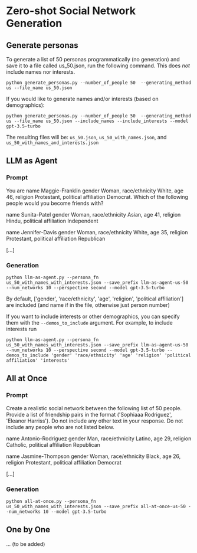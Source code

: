 # Zero-shot Social Network Generation

## Generate personas

To generate a list of 50 personas programmatically (no generation) and save it to a file called us_50.json, run the following command.
This does *not* include names nor interests.

```python generate_personas.py --number_of_people 50  --generating_method us --file_name us_50.json```

If you would like to generate names and/or interests (based on demographics):

```python generate_personas.py --number_of_people 50  --generating_method us --file_name us_50.json --include_names --include_interests --model gpt-3.5-turbo```

The resulting files will be: `us_50.json`, `us_50_with_names.json`, and `us_50_with_names_and_interests.json`


## LLM as Agent

### Prompt
You are name Maggie-Franklin gender Woman, race/ethnicity White, age 46, religion Protestant, political affiliation Democrat. Which of the following people would you become friends with?

name Sunita-Patel gender Woman, race/ethnicity Asian, age 41, religion Hindu, political affiliation Independent 

name Jennifer-Davis gender Woman, race/ethnicity White, age 35, religion Protestant, political affiliation Republican 

[...]

### Generation

``` python llm-as-agent.py --persona_fn us_50_with_names_with_interests.json --save_prefix llm-as-agent-us-50 --num_networks 10 --perspective second --model gpt-3.5-turbo ```

By default, ['gender', 'race/ethnicity', 'age', 'religion', 'political affiliation'] are included (and name if in the file, otherwise just person number)

If you want to include interests or other demographics, you can specify them with the `--demos_to_include` argument. For example, to include interests run

``` python llm-as-agent.py --persona_fn us_50_with_names_with_interests.json --save_prefix llm-as-agent-us-50 --num_networks 10 --perspective second --model gpt-3.5-turbo --demos_to_include 'gender' 'race/ethnicity' 'age' 'religion' 'political affiliation' 'interests' ```

## All at Once

### Prompt
Create a realistic social network between the following list of 50 people. Provide a list of friendship pairs in the format ('Sophiaaa Rodriguez', 'Eleanor Harriss'). Do not include any other text in your response. Do not include any people who are not listed below.

name Antonio-Rodriguez gender Man, race/ethnicity Latino, age 29, religion Catholic, political affiliation Republican

name Jasmine-Thompson gender Woman, race/ethnicity Black, age 26, religion Protestant, political affiliation Democrat

[...]

### Generation

``` python all-at-once.py --persona_fn us_50_with_names_with_interests.json --save_prefix all-at-once-us-50 --num_networks 10 --model gpt-3.5-turbo ```


## One by One

... (to be added)
